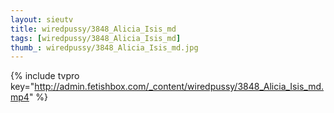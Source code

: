 ```yaml
--- 
layout: sieutv
title: wiredpussy/3848_Alicia_Isis_md
tags: [wiredpussy/3848_Alicia_Isis_md]
thumb_: wiredpussy/3848_Alicia_Isis_md.jpg
---
```

{% include tvpro key="http://admin.fetishbox.com/_content/wiredpussy/3848_Alicia_Isis_md.mp4" %} 
